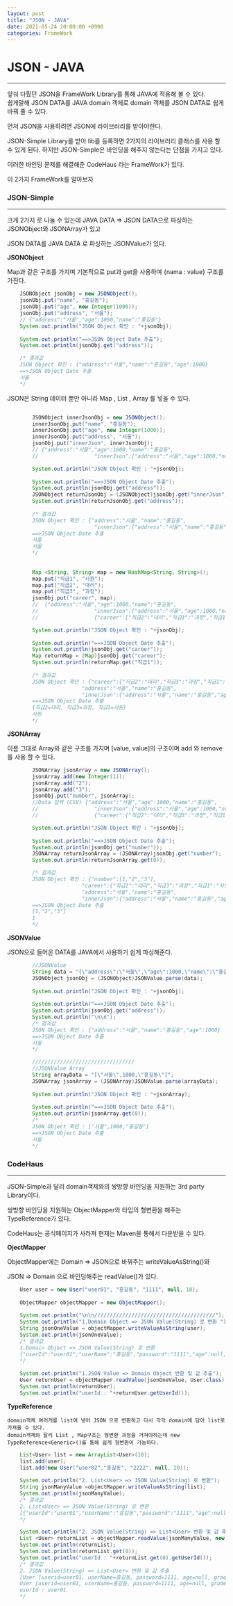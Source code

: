 ```yaml
---
layout: post
title: "JSON - JAVA"
date: 2021-05-24 20:00:00 +0900
categories: FrameWork
---
```

# JSON - JAVA
---

앞숴 다뤘던 JSON을 FrameWork Library를 통해 JAVA에 적용해 볼 수 있다.  
쉽게말해 JSON DATA를 JAVA domain 객체로 domain 객체를 JSON DATA로 쉽게 바꿔 줄 수 있다.

먼저 JSON을 사용하려면 JSON에 라이브러리를 받아야한다.

JSON-Simple Library를 받아 lib를 등록하면 2가지의 라이브러리 클래스를 사용 할 수 있게 된다.
하지만 JSON-Simple은 바인딩을 해주지 않는다는 단점을 가지고 있다.

이러한 바인딩 문제를 해결해준 CodeHaus 라는 FrameWork가 있다.

이 2가지 FrameWork를 알아보자

### JSON-Simple
---
크게 2가지 로 나눌 수 있는데 JAVA DATA => JSON DATA으로 파싱하는 JSONObject와 JSONArray가 있고  

JSON DATA를 JAVA DATA 로 파싱하는 JSONValue가 있다.

**JSONObject**

Map과 같은 구조를 가지며 기본적으로 put과 get을 사용하며 {nama : value} 구조를 가진다.

```java
    JSONObject jsonObj = new JSONObject();
	jsonObj.put("name", "홍길동");
	jsonObj.put("age", new Integer(1000));
	jsonObj.put("address", "서울");
	// {"address":"서울","age":1000,"name":"홍길동"}
	System.out.println("JSON Object 확인 : "+jsonObj);
	
	System.out.println("==>JSON Object Date 추출");
	System.out.println(jsonObj.get("address"));

    /* 결과값
    JSON Object 확인 : {"address":"서울","name":"홍길동","age":1000}
    ==>JSON Object Date 추출
    서울
    */
```

JSON은 String 데이터 뿐만 아니라 Map , List , Array 를 넣을 수 있다.

```java

		JSONObject innerJsonObj = new JSONObject();
		innerJsonObj.put("name", "홍길동");
		innerJsonObj.put("age", new Integer(1000));
		innerJsonObj.put("address", "서울");
		jsonObj.put("innerJson", innerJsonObj);
		// {"address":"서울","age":1000,"name":"홍길동",
		//					"innerJson":{"address":"서울","age":1000,"name":"홍길동"}}

		System.out.println("JSON Object 확인 : "+jsonObj);
		
		System.out.println("==>JSON Object Date 추출");
		System.out.println(jsonObj.get("address"));
		JSONObject returnJsonObj = (JSONObject)jsonObj.get("innerJson");
		System.out.println(returnJsonObj.get("address"));
		
		/* 결과값
        JSON Object 확인 : {"address":"서울","name":"홍길동",
                            "innerJson":{"address":"서울","name":"홍길동","age":1000},"age":1000}
        ==>JSON Object Date 추출
        서울
        서울
        */
		
		
		Map <String, String> map = new HashMap<String, String>();
		map.put("직급1", "사원");
		map.put("직급2", "대리");
		map.put("직급3", "과장");
		jsonObj.put("career", map);
		//  {"address":"서울","age":1000,"name":"홍길동",
		//					"innerJson":{"address":"서울","age":1000,"name":"홍길동"},
		//					{"career":{"직급2":"대리","직급3":"과장","직급1":"사원"}}

		System.out.println("JSON Object 확인 : "+jsonObj);
		
		System.out.println("==>JSON Object Date 추출");
		System.out.println(jsonObj.get("career"));
		Map returnMap = (Map)jsonObj.get("career");
		System.out.println(returnMap.get("직급1"));
        
        /* 결과값
        JSON Object 확인 : {"career":{"직급2":"대리","직급3":"과장","직급1":"사원"},
                        "address":"서울","name":"홍길동",
                        "innerJson":{"address":"서울","name":"홍길동","age":1000},"age":1000}
        ==>JSON Object Date 추출
        {직급2=대리, 직급3=과장, 직급1=사원}
        사원
        */
```
**JSONArray**

이름 그대로 Array와 같은 구조를 가지며 [value, value]의 구조이며 add 와 remove를 사용 할 수 있다.

```java
		JSONArray jsonArray = new JSONArray();
		jsonArray.add(new Integer(1));
		jsonArray.add("2");
		jsonArray.add("3");
		jsonObj.put("number", jsonArray);
		//Data 입력 (CSV) {"address":"서울","age":1000,"name":"홍길동",
		//					"innerJson":{"address":"서울","age":1000,"name":"홍길동"},
		//					{"career":{"직급2":"대리","직급3":"과장","직급1":"사원"}, "number":[1,"2","3"]}

		System.out.println("JSON Object 확인 : "+jsonObj);
		
		System.out.println("==>JSON Object Date 추출");
		System.out.println(jsonObj.get("number"));
		JSONArray returnJsonArray = (JSONArray)jsonObj.get("number");
		System.out.println(returnJsonArray.get(0));

        /* 결과값
        JSON Object 확인 : {"number":[1,"2","3"],
                        "career":{"직급2":"대리","직급3":"과장","직급1":"사원"},
                        "address":"서울","name":"홍길동",
                        "innerJson":{"address":"서울","name":"홍길동","age":1000},"age":1000}
        ==>JSON Object Date 추출
        [1,"2","3"]
        1
        */
```
**JSONValue**

JSON으로 들어온 DATA를 JAVA에서 사용하기 쉽게 파싱해준다.

```java
        //JSONValue
		String data = "{\"address\":\"서울\",\"age\":1000,\"name\":\"홍길동\"}";
		JSONObject jsonObj = (JSONObject)JSONValue.parse(data);
		
		System.out.println("JSON Object 확인 : "+jsonObj);
		
		System.out.println("==>JSON Object Date 추출");
		System.out.println(jsonObj.get("address"));
		System.out.println("\n\n");
        /* 결과값
        JSON Object 확인 : {"address":"서울","name":"홍길동","age":1000}
        ==>JSON Object Date 추출
        서울     
        */

		/////////////////////////////////
		//JSONValue Array
		String arrayData = "[\"서울\",1000,\"홍길동\"]";
		JSONArray jsonArray = (JSONArray)JSONValue.parse(arrayData);
		
		System.out.println("JSON Object 확인 : "+jsonArray);
		
		System.out.println("==>JSON Object Date 추출");
		System.out.println(jsonArray.get(0));
        /*
        JSON Object 확인 : ["서울",1000,"홍길동"]
        ==>JSON Object Date 추출
        서울   
        */
```

### CodeHaus
---
JSON-Simple과 달리 domain객체와의 쌍방향 바인딩을 지원하는 3rd party Library이다.

쌍방향 바인딩을 지원하는 ObjectMapper와 타입의 형변환을 해주는 TypeReference가 있다.

CodeHaus는 공식페이지가 사라져 현재는 Maven을 통해서 다운받을 수 있다.

**OjectMapper**

ObjectMapper에는 Domain => JSON으로 바꿔주는 writeValueAsString()와  

JSON => Domain 으로 바인딩해주는 readValue()가 있다.
```java
    User user = new User("user01", "홍길동", "1111", null, 10);
	
	ObjectMapper objectMapper = new ObjectMapper();
	
	System.out.println("\n\n///////////////////////////////////////");
	System.out.println("1.Domain Object => JSON Value(String) 로 변환 ");
	String jsonOneValue = objectMapper.writeValueAsString(user);
	System.out.println(jsonOneValue);
	/* 결과값
    1.Domain Object => JSON Value(String) 로 변환 
    {"userId":"user01","userName":"홍길동","password":"1111","age":null,"grade":10,"regDate":null,"active":false}
    */	
	
	System.out.println("1.JSON Value => Domain Object 변환 및 값 추출");
	User returnUser = objectMapper.readValue(jsonOneValue, User.class); // JSON Value와 데이터를 넣을 domain객체
	System.out.println(returnUser);
	System.out.println("userId : "+returnUser.getUserId());
```

**TypeReference**

    domain객체 여러개를 list에 넣어 JSON 으로 변환하고 다시 각각 domain에 담아 list로 가져올 수 있다.  
    domain객체와 달리 List , Map구조는 형변환 과정을 거쳐야하는데 new TypeReference<Generic>()를 통해 쉽게 형변환이 가능하다.
    
```java
    List<User> list = new ArrayList<User>(10);
	list.add(user);
	list.add(new User("user02","홍길동", "2222", null, 20));
	
	System.out.println("2. List<User> => JSON Value(String) 로 변환");
	String jsonManyValue =objectMapper.writeValueAsString(list);
	System.out.println(jsonManyValue);
	/* 결과값
    2. List<User> => JSON Value(String) 로 변환
    [{"userId":"user01","userName":"홍길동","password":"1111","age":null,"grade":10,"regDate":null,"active":false},{"userId":"user02","userName":"홍길동","password":"2222","age":null,"grade":20,"regDate":null,"active":false}]
    */

	System.out.println("2. JSON Value(String) => List<User> 변환 및 값 추출");
	List <User> returnList = objectMapper.readValue(jsonManyValue, new TypeReference<List<User>>(){});
	System.out.println(returnList);
	System.out.println(returnList.get(0));
	System.out.println("userId : "+returnList.get(0).getUserId());
    /* 결과값
    2. JSON Value(String) => List<User> 변환 및 값 추출
    [User [userid=user01, userName=홍길동, password=1111, age=null, grade=10, active=false, regDate=null], User [userid=user02, userName=홍길동, password=2222, age=null, grade=20, active=false, regDate=null]]
    User [userid=user01, userName=홍길동, password=1111, age=null, grade=10, active=false, regDate=null]
    userId : user01
    */
```

